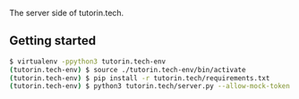 The server side of tutorin.tech.

## Getting started

```bash
$ virtualenv -ppython3 tutorin.tech-env
(tutorin.tech-env) $ source ./tutorin.tech-env/bin/activate
(tutorin.tech-env) $ pip install -r tutorin.tech/requirements.txt
(tutorin.tech-env) $ python3 tutorin.tech/server.py --allow-mock-token --token-key=secret
```

